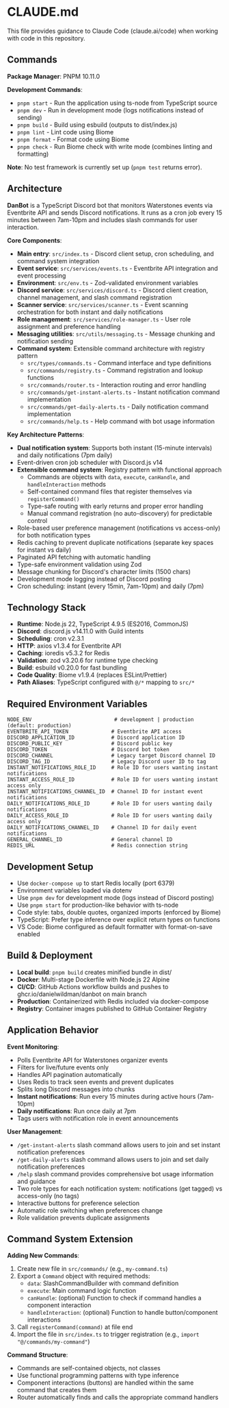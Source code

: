 # CLAUDE.md

This file provides guidance to Claude Code (claude.ai/code) when working with code in this repository.

## Commands

**Package Manager**: PNPM 10.11.0

**Development Commands**:
- `pnpm start` - Run the application using ts-node from TypeScript source
- `pnpm dev` - Run in development mode (logs notifications instead of sending)
- `pnpm build` - Build using esbuild (outputs to dist/index.js)
- `pnpm lint` - Lint code using Biome
- `pnpm format` - Format code using Biome
- `pnpm check` - Run Biome check with write mode (combines linting and formatting)

**Note**: No test framework is currently set up (`pnpm test` returns error).

## Architecture

**DanBot** is a TypeScript Discord bot that monitors Waterstones events via Eventbrite API and sends Discord notifications. It runs as a cron job every 15 minutes between 7am-10pm and includes slash commands for user interaction.

**Core Components**:
- **Main entry**: `src/index.ts` - Discord client setup, cron scheduling, and command system integration
- **Event service**: `src/services/events.ts` - Eventbrite API integration and event processing
- **Environment**: `src/env.ts` - Zod-validated environment variables
- **Discord service**: `src/services/discord.ts` - Discord client creation, channel management, and slash command registration
- **Scanner service**: `src/services/scanner.ts` - Event scanning orchestration for both instant and daily notifications
- **Role management**: `src/services/role-manager.ts` - User role assignment and preference handling
- **Messaging utilities**: `src/utils/messaging.ts` - Message chunking and notification sending
- **Command system**: Extensible command architecture with registry pattern
  - `src/types/commands.ts` - Command interface and type definitions
  - `src/commands/registry.ts` - Command registration and lookup functions
  - `src/commands/router.ts` - Interaction routing and error handling
  - `src/commands/get-instant-alerts.ts` - Instant notification command implementation
  - `src/commands/get-daily-alerts.ts` - Daily notification command implementation
  - `src/commands/help.ts` - Help command with bot usage information

**Key Architecture Patterns**:
- **Dual notification system**: Supports both instant (15-minute intervals) and daily notifications (7pm daily)
- Event-driven cron job scheduler with Discord.js v14
- **Extensible command system**: Registry pattern with functional approach
  - Commands are objects with `data`, `execute`, `canHandle`, and `handleInteraction` methods
  - Self-contained command files that register themselves via `registerCommand()`
  - Type-safe routing with early returns and proper error handling
  - Manual command registration (no auto-discovery) for predictable control
- Role-based user preference management (notifications vs access-only) for both notification types
- Redis caching to prevent duplicate notifications (separate key spaces for instant vs daily)
- Paginated API fetching with automatic handling
- Type-safe environment validation using Zod
- Message chunking for Discord's character limits (1500 chars)
- Development mode logging instead of Discord posting
- Cron scheduling: instant (every 15min, 7am-10pm) and daily (7pm)

## Technology Stack

- **Runtime**: Node.js 22, TypeScript 4.9.5 (ES2016, CommonJS)
- **Discord**: discord.js v14.11.0 with Guild intents
- **Scheduling**: cron v2.3.1
- **HTTP**: axios v1.3.4 for Eventbrite API
- **Caching**: ioredis v5.3.2 for Redis
- **Validation**: zod v3.20.6 for runtime type checking
- **Build**: esbuild v0.20.0 for fast bundling
- **Code Quality**: Biome v1.9.4 (replaces ESLint/Prettier)
- **Path Aliases**: TypeScript configured with `@/*` mapping to `src/*`

## Required Environment Variables

```
NODE_ENV                           # development | production (default: production)
EVENTBRITE_API_TOKEN              # Eventbrite API access
DISCORD_APPLICATION_ID            # Discord application ID
DISCORD_PUBLIC_KEY                # Discord public key
DISCORD_TOKEN                     # Discord bot token
DISCORD_CHANNEL                   # Legacy target Discord channel ID
DISCORD_TAG_ID                    # Legacy Discord user ID to tag
INSTANT_NOTIFICATIONS_ROLE_ID     # Role ID for users wanting instant notifications
INSTANT_ACCESS_ROLE_ID            # Role ID for users wanting instant access only
INSTANT_NOTIFICATIONS_CHANNEL_ID  # Channel ID for instant event notifications
DAILY_NOTIFICATIONS_ROLE_ID       # Role ID for users wanting daily notifications
DAILY_ACCESS_ROLE_ID              # Role ID for users wanting daily access only
DAILY_NOTIFICATIONS_CHANNEL_ID    # Channel ID for daily event notifications
GENERAL_CHANNEL_ID                # General channel ID
REDIS_URL                         # Redis connection string
```

## Development Setup

- Use `docker-compose up` to start Redis locally (port 6379)
- Environment variables loaded via dotenv
- Use `pnpm dev` for development mode (logs instead of Discord posting)
- Use `pnpm start` for production-like behavior with ts-node
- Code style: tabs, double quotes, organized imports (enforced by Biome)
- TypeScript: Prefer type inference over explicit return types on functions
- VS Code: Biome configured as default formatter with format-on-save enabled

## Build & Deployment

- **Local build**: `pnpm build` creates minified bundle in dist/
- **Docker**: Multi-stage Dockerfile with Node.js 22 Alpine
- **CI/CD**: GitHub Actions workflow builds and pushes to ghcr.io/danielwildman/danbot on main branch
- **Production**: Containerized with Redis included via docker-compose
- **Registry**: Container images published to GitHub Container Registry

## Application Behavior

**Event Monitoring**:
- Polls Eventbrite API for Waterstones organizer events
- Filters for live/future events only
- Handles API pagination automatically
- Uses Redis to track seen events and prevent duplicates
- Splits long Discord messages into chunks
- **Instant notifications**: Run every 15 minutes during active hours (7am-10pm)
- **Daily notifications**: Run once daily at 7pm
- Tags users with notification role in event announcements

**User Management**:
- `/get-instant-alerts` slash command allows users to join and set instant notification preferences
- `/get-daily-alerts` slash command allows users to join and set daily notification preferences
- `/help` slash command provides comprehensive bot usage information and guidance
- Two role types for each notification system: notifications (get tagged) vs access-only (no tags)
- Interactive buttons for preference selection
- Automatic role switching when preferences change
- Role validation prevents duplicate assignments

## Command System Extension

**Adding New Commands**:
1. Create new file in `src/commands/` (e.g., `my-command.ts`)
2. Export a `Command` object with required methods:
   - `data`: SlashCommandBuilder with command definition
   - `execute`: Main command logic function
   - `canHandle`: (optional) Function to check if command handles a component interaction
   - `handleInteraction`: (optional) Function to handle button/component interactions
3. Call `registerCommand(command)` at file end
4. Import the file in `src/index.ts` to trigger registration (e.g., `import "@/commands/my-command"`)

**Command Structure**:
- Commands are self-contained objects, not classes
- Use functional programming patterns with type inference
- Component interactions (buttons) are handled within the same command that creates them
- Router automatically finds and calls the appropriate command handlers